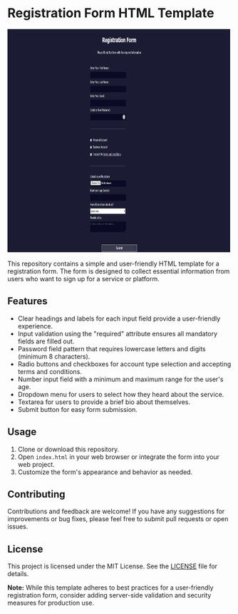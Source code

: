 # Registration Form HTML Template

<img src="Screenshot_1.jpg" alt="preview" width="500" height="500">



This repository contains a simple and user-friendly HTML template for a registration form. The form is designed to collect essential information from users who want to sign up for a service or platform.

## Features

- Clear headings and labels for each input field provide a user-friendly experience.
- Input validation using the "required" attribute ensures all mandatory fields are filled out.
- Password field pattern that requires lowercase letters and digits (minimum 8 characters).
- Radio buttons and checkboxes for account type selection and accepting terms and conditions.
- Number input field with a minimum and maximum range for the user's age.
- Dropdown menu for users to select how they heard about the service.
- Textarea for users to provide a brief bio about themselves.
- Submit button for easy form submission.

## Usage

1. Clone or download this repository.
2. Open `index.html` in your web browser or integrate the form into your web project.
3. Customize the form's appearance and behavior as needed.

## Contributing

Contributions and feedback are welcome! If you have any suggestions for improvements or bug fixes, please feel free to submit pull requests or open issues.

## License

This project is licensed under the MIT License. See the [LICENSE](LICENSE) file for details.

**Note:** While this template adheres to best practices for a user-friendly registration form, consider adding server-side validation and security measures for production use.


